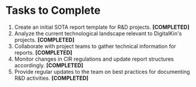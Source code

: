 # Tasks to Complete

1. Create an initial SOTA report template for R&D projects. **[COMPLETED]**
2. Analyze the current technological landscape relevant to DigitalKin's projects. **[COMPLETED]**
3. Collaborate with project teams to gather technical information for reports. **[COMPLETED]**
4. Monitor changes in CIR regulations and update report structures accordingly. **[COMPLETED]**
5. Provide regular updates to the team on best practices for documenting R&D activities. **[COMPLETED]**

